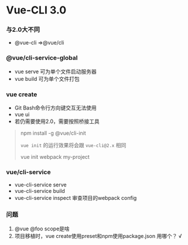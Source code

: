 # Vue-CLI 3.0

### 与2.0大不同
- @vue-cli =>@vue/cli

### @vue/cli-service-global
- vue serve 可为单个文件启动服务器
- vue build 可为单个文件打包

### vue create
- Git Bash命令行方向键交互无法使用
- vue ui
- 若仍需要使用2.0，需要按照桥接工具

> npm install -g @vue/cli-init
>
> `vue init` 的运行效果将会跟 `vue-cli@2.x` 相同
>
> vue init webpack my-project

### vue/cli-service
- vue-cli-service serve
- vue-cli-service build
- vue-cli-service inspect 审查项目的webpack config


### 问题
1. @vue   @foo   scope是啥
2. 项目移植时，vue create使用preset和npm使用package.json 用哪个？ √
